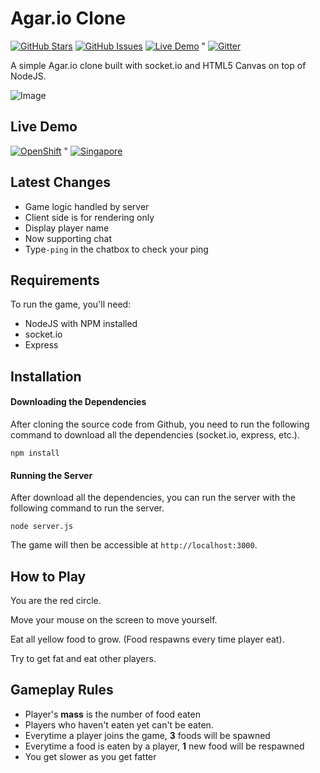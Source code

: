 Agar.io Clone
=============

[![GitHub Stars](https://img.shields.io/github/stars/huytd/agar.io-clone.svg)](https://github.com/huytd/agar.io-clone/stargazers)
[![GitHub Issues](https://img.shields.io/github/issues/huytd/agar.io-clone.svg)](https://github.com/huytd/agar.io-clone/issues)
[![Live Demo](https://img.shields.io/badge/demo-online-green.svg)](#live-demo) "
[![Gitter](https://badges.gitter.im/Join%20Chat.svg)](https://gitter.im/huytd/agar.io-clone?utm_source=badge&utm_medium=badge&utm_campaign=pr-badge&utm_content=badge)

A simple Agar.io clone built with socket.io and HTML5 Canvas on top of NodeJS.

![Image](http://i.imgur.com/igXo4xh.jpg)

## Live Demo
[![OpenShift](https://img.shields.io/badge/openshift-online-green.svg)](https://pillo-nibro.rhcloud.com/) "
[![Singapore](https://img.shields.io/badge/singapore-online-green.svg)](http://codedaily.vn:3000/)

## Latest Changes
- Game logic handled by server
- Client side is for rendering only
- Display player name
- Now supporting chat 
- Type`-ping` in the chatbox to check your ping

## Requirements
To run the game, you'll need: 
- NodeJS with NPM installed
- socket.io 
- Express

## Installation
#### Downloading the Dependencies
After cloning the source code from Github, you need to run the following command to download all the dependencies (socket.io, express, etc.).

```
npm install
```

#### Running the Server
After download all the dependencies, you can run the server with the following command to run the server.

```
node server.js
```

The game will then be accessible at `http://localhost:3000`.

## How to Play
You are the red circle.

Move your mouse on the screen to move yourself.

Eat all yellow food to grow. (Food respawns every time player eat).

Try to get fat and eat other players.

## Gameplay Rules
- Player's **mass** is the number of food eaten
- Players who haven't eaten yet can't be eaten.
- Everytime a player joins the game, **3** foods will be spawned
- Everytime a food is eaten by a player, **1** new food will be respawned
- You get slower as you get fatter